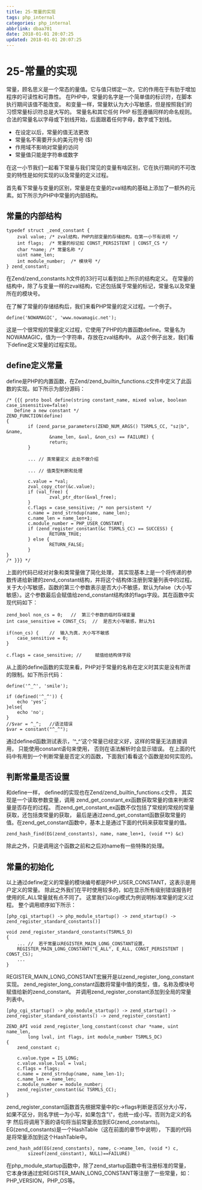 ```yaml
---
title: 25-常量的实现
tags: php_internal
categories: php_internal
abbrlink: dbaa701
date: 2018-01-01 20:07:25
updated: 2018-01-01 20:07:25
---
```


# 25-常量的实现
常量，顾名思义是一个常态的量值。它与值只绑定一次，它的作用在于有肋于增加程序的可读性和可靠性。 在PHP中，常量的名字是一个简单值的标识符，在脚本执行期间该值不能改变。 和变量一样，常量默认为大小写敏感，但是按照我们的习惯常量标识符总是大写的。 常量名和其它任何 PHP 标签遵循同样的命名规则。合法的常量名以字母或下划线开始，后面跟着任何字母，数字或下划线。

- 在设定以后，常量的值无法更改
- 常量名不需要开头的美元符号 ($)
- 作用域不影响对常量的访问
- 常量值只能是字符串或数字

在这一小节我们一起看下常量与我们常见的变量有啥区别，它在执行期间的不可改变的特性是如何实现的以及常量的定义过程。

首先看下常量与变量的区别，常量是在变量的zval结构的基础上添加了一额外的元素。如下所示为PHP中常量的内部结构。
## 常量的内部结构

    typedef struct _zend_constant {
    	zval value; /* zval结构，PHP内部变量的存储结构，在第一小节有说明 */
        int flags;  /* 常量的标记如 CONST_PERSISTENT | CONST_CS */
        char *name; /* 常量名称 */
        uint name_len;  
        int module_number;  /* 模块号 */
    } zend_constant;

在Zend/zend_constants.h文件的33行可以看到如上所示的结构定义。 在常量的结构中，除了与变量一样的zval结构，它还包括属于常量的标记，常量名以及常量所在的模块号。

在了解了常量的存储结构后，我们来看PHP常量的定义过程。一个例子。

    define('NOWAMAGIC', 'www.nowamagic.net');

这是一个很常规的常量定义过程，它使用了PHP的内置函数define。常量名为NOWAMAGIC，值为一个字符串，存放在zval结构中。 从这个例子出发，我们看下define定义常量的过程实现。
## define定义常量

define是PHP的内置函数，在Zend/zend_builtin_functions.c文件中定义了此函数的实现。如下所示为部分源码：

    /* {{{ proto bool define(string constant_name, mixed value, boolean case_insensitive=false)
       Define a new constant */
    ZEND_FUNCTION(define)
    {
            if (zend_parse_parameters(ZEND_NUM_ARGS() TSRMLS_CC, "sz|b", &name,
                    &name_len, &val, &non_cs) == FAILURE) {
                    return;
            }

            ... // 类常量定义 此处不做介绍

            ... // 值类型判断和处理

            c.value = *val;
            zval_copy_ctor(&c.value);
            if (val_free) {
                    zval_ptr_dtor(&val_free);
            }
            c.flags = case_sensitive; /* non persistent */
            c.name = zend_strndup(name, name_len);
            c.name_len = name_len+1;
            c.module_number = PHP_USER_CONSTANT;
            if (zend_register_constant(&c TSRMLS_CC) == SUCCESS) {
                    RETURN_TRUE;
            } else {
                    RETURN_FALSE;
            }
    }
    /* }}} */

上面的代码已经对对象和类常量做了简化处理， 其实现基本上是一个将传递的参数传递给新建的zend_constant结构，并将这个结构体注册到常量列表中的过程。 关于大小写敏感，函数的第三个参数表示是否大小不敏感，默认为false（大小写敏感）。这个参数最后会赋值给zend_constant结构体的flags字段。其在函数中实现代码如下：

    zend_bool non_cs = 0;   //  第三个参数的临时存储变量
    int case_sensitive = CONST_CS;  //  是否大小写敏感，默认为1

    if(non_cs) {    //  输入为真，大小写不敏感
        case_sensitive = 0;
    }

    c.flags = case_sensitive; //     赋值给结构体字段

从上面的define函数的实现来看，PHP对于常量的名称在定义时其实是没有所谓的限制。如下所示代码：

    define('^_^', 'smile');

    if (defined('^_^')) {
        echo 'yes';
    }else{
        echo 'no';
    }
    //$var = ^_^;   //语法错误
    $var = constant("^_^");

通过defined函数测试表示，‘^_^’这个常量已经定义好，这样的常量无法直接调用， 只能使用constant语句来使用， 否则在语法解析时会显示错误。 在上面的代码中有用到一个判断常量是否定义的函数，下面我们看看这个函数是如何实现的。
## 判断常量是否设置

和define一样， defined的实现也在Zend/zend_builtin_functions.c文件， 其实现是一个读取参数变量，调用 zend_get_constant_ex函数获取常量的值来判断常量是否存在的过程。 而zend_get_constant_ex函数不仅包括了常规的常规的常量获取，还包括类常量的获取， 最后是通过zend_get_constant函数获取常量的值。在zend_get_constant函数中，基本上是通过下面的代码来获取常量的值。

    zend_hash_find(EG(zend_constants), name, name_len+1, (void **) &c)

除此之外，只是调用这个函数之前和之后对name有一些特殊的处理。
## 常量的初始化

以上通过define定义的常量的模块编号都是PHP_USER_CONSTANT，这表示是用户定义的常量。 除此之外我们在平时使用较多的，如在显示所有级别错误报告时使用的E_ALL常量就有点不同了。 这里我们以cgi模式为例说明标准常量的定义过程。 整个调用顺序如下所示：

    [php_cgi_startup() -> php_module_startup() -> zend_startup() -> zend_register_standard_constants()]

    void zend_register_standard_constants(TSRMLS_D)
    {
        ... //  若干常量以REGISTER_MAIN_LONG_CONSTANT设置，
        REGISTER_MAIN_LONG_CONSTANT("E_ALL", E_ALL, CONST_PERSISTENT | CONST_CS);
        ...
    }

REGISTER_MAIN_LONG_CONSTANT宏展开是以zend_register_long_constant实现。 zend_register_long_constant函数将常量中值的类型，值，名称及模块号赋值给新的zend_constant。 并调用zend_register_constant添加到全局的常量列表中。

    [php_cgi_startup() -> php_module_startup() -> zend_startup() -> zend_register_standard_constants() -> zend_register_constant]

    ZEND_API void zend_register_long_constant(const char *name, uint name_len,
            long lval, int flags, int module_number TSRMLS_DC)
    {
        zend_constant c;

        c.value.type = IS_LONG;
        c.value.value.lval = lval;
        c.flags = flags;
        c.name = zend_strndup(name, name_len-1);
        c.name_len = name_len;
        c.module_number = module_number;
        zend_register_constant(&c TSRMLS_CC);
    }

zend_register_constant函数首先根据常量中的c->flags判断是否区分大小写， 如果不区分，则名字统一为小写，如果包含"\\"，也统一成小写。否则为定义的名字 然后将调用下面的语句将当前常量添加到EG(zend_constants)。 EG(zend_constants)是一个HashTable（这在前面的章节中说明）， 下面的代码是将常量添加到这个HashTable中。

    zend_hash_add(EG(zend_constants), name, c->name_len, (void *) c,
            sizeof(zend_constant), NULL)==FAILURE)

在php_module_startup函数中，除了zend_startup函数中有注册标准的常量， 它本身体通过宏REGISTER_MAIN_LONG_CONSTANT等注册了一些常量，如：PHP_VERSION，PHP_OS等。

